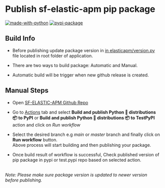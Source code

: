 
Publish sf-elastic-apm pip package
==============
[![made-with-python](https://img.shields.io/badge/Made%20with-Python-1f425f.svg)](https://www.python.org/) [![pypi-package](https://img.shields.io/badge/pypi-green)](https://pypi.org/project/sf-elastic-apm/)

Build Info
---------

- Before publishing update package version in [in elasticapm/version.py ](#) file located in root folder of application.

- There are two ways to build package: Automatic and Manual.

- Automatic build will be trigger when new github release is created.

Manual Steps
--------------


- Open [SF-ELASTIC-APM Github Repo](https://github.com/snappyflow/sftrace-python-agent)

- Go to [Actions](https://github.com/snappyflow/sftrace-python-agent/actions) tab and select <b>Build and publish Python 🐍 distributions 📦 to PyPI</b> or <b>Build and publish Python 🐍 distributions 📦 to TestPyPI</b> action and click on <i>Run workflow</i>

- Select the desired branch e.g <i>main</i> or <i>master</i> branch and finally click on <b> Run workflow</b> button.<br>
Above process will start building and then publishing your package. 

- Once build result of workflow is successful, Check published version of pip package in pypi or test.pypi repo based on selected action.


<br>
<i>Note: Please make sure package version is updated to newer version before publishing. </i>